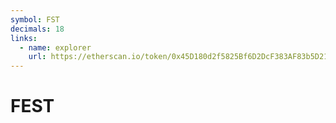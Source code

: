 ```yaml
---
symbol: FST
decimals: 18
links:
  - name: explorer
    url: https://etherscan.io/token/0x45D180d2f5825Bf6D2DcF383AF83b5D217C96924
---
```


# FEST

